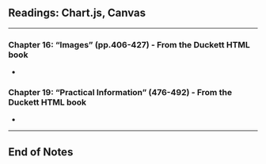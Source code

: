 ## Readings: Chart.js, Canvas
***
### Chapter 16: “Images” (pp.406-427) - From the Duckett HTML book
- 
### Chapter 19: “Practical Information” (476-492) - From the Duckett HTML book
- 
***
## End of Notes
